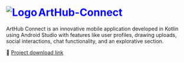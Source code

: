 <h1 style="color:blue"><img src="https://github.com/user-attachments/assets/48e56321-e7d6-43f6-b0d2-9a85f09a5662" alt="Logo" align="left";"/>ArtHub-Connect</h1>
ArtHub Connect is an innovative mobile application developed in Kotlin using Android Studio with features like user profiles, drawing uploads, social interactions, chat functionality, and an explorative section.

🎨 [Project download link](https://drive.google.com/file/d/1BzCymIiQzGfbk1rEGHRpUXamBVVEaHlt/view?usp=drive_link)
